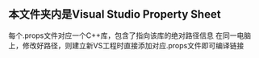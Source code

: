 ## 本文件夹内是Visual Studio Property Sheet

每个.props文件对应一个C++库，包含了指向该库的绝对路径信息
在同一电脑上，修改好路径，则建立新VS工程时直接添加对应.props文件即可编译链接
